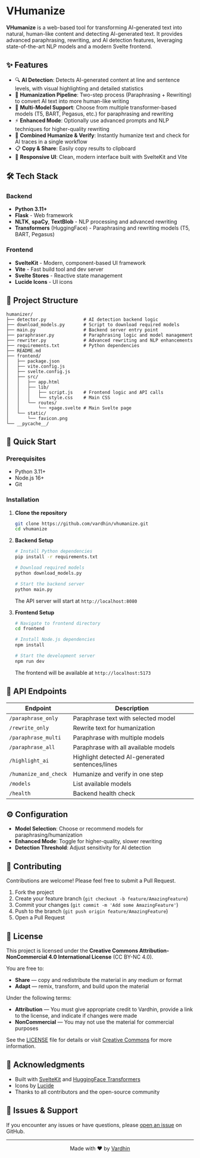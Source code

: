 # VHumanize

**VHumanize** is a web-based tool for transforming AI-generated text into natural, human-like content and detecting AI-generated text. It provides advanced paraphrasing, rewriting, and AI detection features, leveraging state-of-the-art NLP models and a modern Svelte frontend.

## ✨ Features

- 🔍 **AI Detection**: Detects AI-generated content at line and sentence levels, with visual highlighting and detailed statistics
- 🔄 **Humanization Pipeline**: Two-step process (Paraphrasing + Rewriting) to convert AI text into more human-like writing
- 🤖 **Multi-Model Support**: Choose from multiple transformer-based models (T5, BART, Pegasus, etc.) for paraphrasing and rewriting
- ⚡ **Enhanced Mode**: Optionally use advanced prompts and NLP techniques for higher-quality rewriting
- 🔬 **Combined Humanize & Verify**: Instantly humanize text and check for AI traces in a single workflow
- 📋 **Copy & Share**: Easily copy results to clipboard
- 📱 **Responsive UI**: Clean, modern interface built with SvelteKit and Vite

## 🛠️ Tech Stack

### Backend
- **Python 3.11+**
- **Flask** - Web framework
- **NLTK**, **spaCy**, **TextBlob** - NLP processing and advanced rewriting
- **Transformers** (HuggingFace) - Paraphrasing and rewriting models (T5, BART, Pegasus)

### Frontend
- **SvelteKit** - Modern, component-based UI framework
- **Vite** - Fast build tool and dev server
- **Svelte Stores** - Reactive state management
- **Lucide Icons** - UI icons

## 📁 Project Structure

```
humanizer/
├── detector.py              # AI detection backend logic
├── download_models.py       # Script to download required models
├── main.py                  # Backend server entry point
├── paraphraser.py           # Paraphrasing logic and model management
├── rewriter.py              # Advanced rewriting and NLP enhancements
├── requirements.txt         # Python dependencies
├── README.md
├── frontend/
│   ├── package.json
│   ├── vite.config.js
│   ├── svelte.config.js
│   ├── src/
│   │   ├── app.html
│   │   ├── lib/
│   │   │   ├── script.js    # Frontend logic and API calls
│   │   │   └── style.css    # Main CSS
│   │   └── routes/
│   │       └── +page.svelte # Main Svelte page
│   └── static/
│       └── favicon.png
└── __pycache__/
```

## 🚀 Quick Start

### Prerequisites
- Python 3.11+
- Node.js 16+
- Git

### Installation

1. **Clone the repository**
   ```bash
   git clone https://github.com/vardhin/vhumanize.git
   cd vhumanize
   ```

2. **Backend Setup**
   ```bash
   # Install Python dependencies
   pip install -r requirements.txt
   
   # Download required models
   python download_models.py
   
   # Start the backend server
   python main.py
   ```
   The API server will start at `http://localhost:8080`

3. **Frontend Setup**
   ```bash
   # Navigate to frontend directory
   cd frontend
   
   # Install Node.js dependencies
   npm install
   
   # Start the development server
   npm run dev
   ```
   The frontend will be available at `http://localhost:5173`

## 📡 API Endpoints

| Endpoint | Description |
|----------|-------------|
| `/paraphrase_only` | Paraphrase text with selected model |
| `/rewrite_only` | Rewrite text for humanization |
| `/paraphrase_multi` | Paraphrase with multiple models |
| `/paraphrase_all` | Paraphrase with all available models |
| `/highlight_ai` | Highlight detected AI-generated sentences/lines |
| `/humanize_and_check` | Humanize and verify in one step |
| `/models` | List available models |
| `/health` | Backend health check |

## ⚙️ Configuration

- **Model Selection**: Choose or recommend models for paraphrasing/humanization
- **Enhanced Mode**: Toggle for higher-quality, slower rewriting
- **Detection Threshold**: Adjust sensitivity for AI detection

## 🤝 Contributing

Contributions are welcome! Please feel free to submit a Pull Request.

1. Fork the project
2. Create your feature branch (`git checkout -b feature/AmazingFeature`)
3. Commit your changes (`git commit -m 'Add some AmazingFeature'`)
4. Push to the branch (`git push origin feature/AmazingFeature`)
5. Open a Pull Request

## 📄 License

This project is licensed under the **Creative Commons Attribution-NonCommercial 4.0 International License** (CC BY-NC 4.0).

You are free to:
- **Share** — copy and redistribute the material in any medium or format
- **Adapt** — remix, transform, and build upon the material

Under the following terms:
- **Attribution** — You must give appropriate credit to Vardhin, provide a link to the license, and indicate if changes were made
- **NonCommercial** — You may not use the material for commercial purposes

See the [LICENSE](LICENSE) file for details or visit [Creative Commons](https://creativecommons.org/licenses/by-nc/4.0/) for more information.

## 🙏 Acknowledgments

- Built with [SvelteKit](https://kit.svelte.dev/) and [HuggingFace Transformers](https://huggingface.co/transformers/)
- Icons by [Lucide](https://lucide.dev/)
- Thanks to all contributors and the open-source community

## 🐛 Issues & Support

If you encounter any issues or have questions, please [open an issue](https://github.com/vardhin/vhumanize/issues) on GitHub.

---

<div align="center">
  Made with ❤️ by <a href="https://github.com/vardhin">Vardhin</a>
</div>
